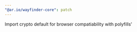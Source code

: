 ```yaml
---
"@ar.io/wayfinder-core": patch
---
```


Import crypto default for browser compatiability with polyfills'
